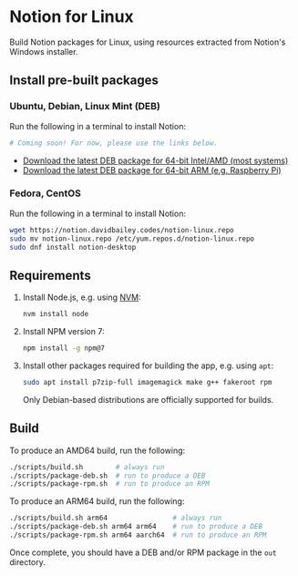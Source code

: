 # Notion for Linux

Build Notion packages for Linux, using resources extracted from Notion's Windows installer.

## Install pre-built packages

### Ubuntu, Debian, Linux Mint (DEB)

Run the following in a terminal to install Notion:

```sh
# Coming soon! For now, please use the links below.
```

- [Download the latest DEB package for 64-bit Intel/AMD (most systems)](https://github.com/davidbailey00/notion-linux-builder/releases/download/v2.0.11-3/notion-desktop_2.0.11-3_amd64.deb)
- [Download the latest DEB package for 64-bit ARM (e.g. Raspberry Pi)](https://github.com/davidbailey00/notion-linux-builder/releases/download/v2.0.11-3/notion-desktop_2.0.11-3_arm64.deb)

### Fedora, CentOS

Run the following in a terminal to install Notion:

```sh
wget https://notion.davidbailey.codes/notion-linux.repo
sudo mv notion-linux.repo /etc/yum.repos.d/notion-linux.repo
sudo dnf install notion-desktop
```

## Requirements

1. Install Node.js, e.g. using [NVM](https://github.com/nvm-sh/nvm):

   ```sh
   nvm install node
   ```

2. Install NPM version 7:

   ```sh
   npm install -g npm@7
   ```

3. Install other packages required for building the app, e.g. using `apt`:

   ```sh
   sudo apt install p7zip-full imagemagick make g++ fakeroot rpm
   ```

   Only Debian-based distributions are officially supported for builds.

## Build

To produce an AMD64 build, run the following:

```sh
./scripts/build.sh        # always run
./scripts/package-deb.sh  # run to produce a DEB
./scripts/package-rpm.sh  # run to produce an RPM
```

To produce an ARM64 build, run the following:

```sh
./scripts/build.sh arm64                # always run
./scripts/package-deb.sh arm64 arm64    # run to produce a DEB
./scripts/package-rpm.sh arm64 aarch64  # run to produce an RPM
```

Once complete, you should have a DEB and/or RPM package in the `out` directory.
